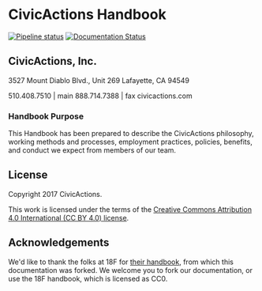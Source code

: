 # CivicActions Handbook

[![Pipeline status](https://gitlab.com/civicactions/handbook/badges/master/pipeline.svg)](https://gitlab.com/civicactions/handbook/-/commits/master) [![Documentation Status](https://readthedocs.org/projects/civicactions-handbook/badge/?version=latest)](https://handbook.civicactions.com/en/latest/?badge=latest)

## CivicActions, Inc.

3527 Mount Diablo Blvd., Unit 269
Lafayette, CA 94549

510.408.7510 | main
888.714.7388 | fax
civicactions.com

### <a name="purpose"></a>Handbook Purpose

This Handbook has been prepared to describe the CivicActions philosophy, working methods and processes, employment practices, policies, benefits, and conduct we expect from members of our team.

## License

Copyright 2017 CivicActions.

This work is licensed under the terms of the [Creative Commons Attribution 4.0 International (CC BY 4.0) license](LICENSE.md).

## Acknowledgements

We'd like to thank the folks at 18F for [their handbook](https://github.com/18F/handbook), from which this documentation was forked. We welcome you to fork our documentation, or use the 18F handbook, which is licensed as CC0.
